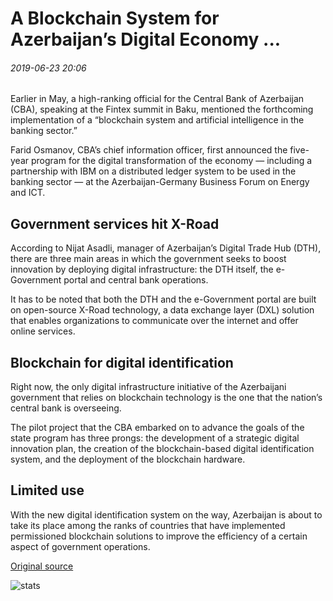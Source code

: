 # A Blockchain System for Azerbaijan’s Digital Economy ...

###### 2019-06-23 20:06

Earlier in May, a high-ranking official for the Central Bank of Azerbaijan (CBA), speaking at the Fintex summit in Baku, mentioned the forthcoming implementation of a “blockchain system and artificial intelligence in the banking sector.”

Farid Osmanov, CBA’s chief information officer, first announced the five-year program for the digital transformation of the economy — including a partnership with IBM on a distributed ledger system to be used in the banking sector — at the Azerbaijan-Germany Business Forum on Energy and ICT.

## Government services hit X-Road

According to Nijat Asadli, manager of Azerbaijan’s Digital Trade Hub (DTH), there are three main areas in which the government seeks to boost innovation by deploying digital infrastructure: the DTH itself, the e-Government portal and central bank operations.

It has to be noted that both the DTH and the e-Government portal are built on open-source X-Road technology, a data exchange layer (DXL) solution that enables organizations to communicate over the internet and offer online services.

## Blockchain for digital identification

Right now, the only digital infrastructure initiative of the Azerbaijani government that relies on blockchain technology is the one that the nation’s central bank is overseeing.

The pilot project that the CBA embarked on to advance the goals of the state program has three prongs: the development of a strategic digital innovation plan, the creation of the blockchain-based digital identification system, and the deployment of the blockchain hardware.

## Limited use

With the new digital identification system on the way, Azerbaijan is about to take its place among the ranks of countries that have implemented permissioned blockchain solutions to improve the efficiency of a certain aspect of government operations.

[Original source](https://cointelegraph.com/news/a-blockchain-system-for-azerbaijans-digital-economy)

![stats](https://c.statcounter.com/11760860/0/a89fa40b/1/ "stats")